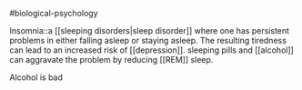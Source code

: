 #biological-psychology 

Insomnia::a [[sleeping disorders|sleep disorder]] where one has persistent problems in either falling asleep or staying asleep. The resulting tiredness can lead to an increased risk of [[depression]]. sleeping pills and [[alcohol]] can aggravate the problem by reducing [[REM]] sleep.
<!--SR:!2023-12-21,3,250-->

Alcohol is bad